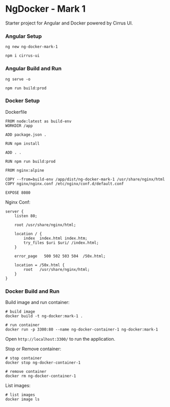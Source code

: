 # NgDocker - Mark 1

Starter project for Angular and Docker powered by Cirrus UI.

### Angular Setup

```
ng new ng-docker-mark-1

npm i cirrus-ui
```

### Angular Build and Run

```
ng serve -o

npm run build:prod
```

### Docker Setup

Dockerfile
```
FROM node:latest as build-env
WORKDIR /app

ADD package.json .

RUN npm install

ADD . .

RUN npm run build:prod

FROM nginx:alpine

COPY --from=build-env /app/dist/ng-docker-mark-1 /usr/share/nginx/html
COPY nginx/nginx.conf /etc/nginx/conf.d/default.conf

EXPOSE 8080
```

Nginx Conf:
```
server {
    listen 80;

    root /usr/share/nginx/html;

    location / {
        index  index.html index.htm;
        try_files $uri $uri/ /index.html;
    }
    
    error_page   500 502 503 504  /50x.html;
    
    location = /50x.html {
        root   /usr/share/nginx/html;
    }
}
```

### Docker Build and Run


Build image and run container:
```
# build image
docker build -t ng-docker:mark-1 .

# run container
docker run -p 3300:80 --name ng-docker-container-1 ng-docker:mark-1
```

Open `http://localhost:3300/` to run the application.

Stop or Remove container:
```
# stop container
docker stop ng-docker-container-1

# remove container
docker rm ng-docker-container-1
```

List images:
```
# list images
docker image ls
```